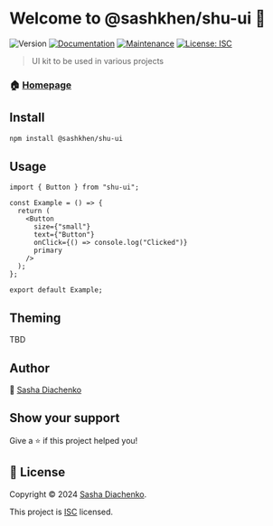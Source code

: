 # Welcome to @sashkhen/shu-ui 👋

![Version](https://img.shields.io/badge/version-1.0.5-blue.svg?cacheSeconds=2592000)
[![Documentation](https://img.shields.io/badge/documentation-yes-brightgreen.svg)](https://github.com/sashkhen/shu-ui#readme)
[![Maintenance](https://img.shields.io/badge/Maintained%3F-yes-green.svg)](https://github.com/sashkhen/shu-ui/graphs/commit-activity)
[![License: ISC](https://img.shields.io/badge/License-ISC-blue.svg)](https://github.com/sashkhen/shu-ui/blob/master/LICENSE)

> UI kit to be used in various projects

### 🏠 [Homepage](https://github.com/sashkhen/shu-ui#readme)

## Install

```sh
npm install @sashkhen/shu-ui
```

## Usage

```tsx
import { Button } from "shu-ui";

const Example = () => {
  return (
    <Button
      size={"small"}
      text={"Button"}
      onClick={() => console.log("Clicked")}
      primary
    />
  );
};

export default Example;
```

## Theming

TBD

## Author

👤 [Sasha Diachenko](https://github.com/sashkhen)

## Show your support

Give a ⭐️ if this project helped you!

## 📝 License

Copyright © 2024 [Sasha Diachenko](https://github.com/sashkhen).

This project is [ISC](https://github.com/sashkhen/shu-ui/blob/master/LICENSE) licensed.
